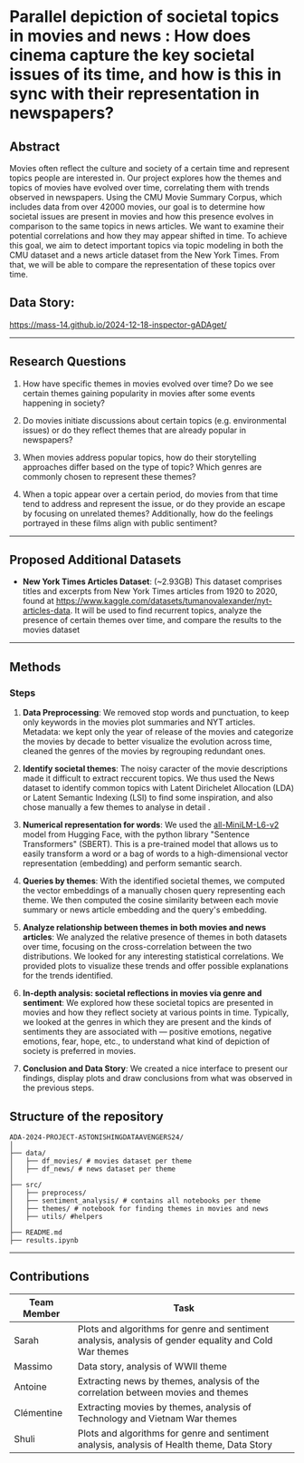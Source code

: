 # Parallel depiction of societal topics in movies and news : How does cinema capture the key societal issues of its time, and how is this in sync with their representation in newspapers?


## Abstract 
Movies often reflect the culture and society of a certain time and represent topics people are interested in. Our project explores how the themes and topics of movies have evolved over time, correlating them with trends observed in newspapers. Using the CMU Movie Summary Corpus, which includes data from over 42000 movies, our goal is to determine how societal issues are present in movies and how this presence evolves in comparison to the same topics in news articles. We want to examine their potential correlations and how they may appear shifted in time. To achieve this goal, we aim to detect important topics via topic modeling in both the CMU dataset and a news article dataset from the New York Times. From that, we will be able to compare the representation of these topics over time.

## Data Story:
https://mass-14.github.io/2024-12-18-inspector-gADAget/



---

## Research Questions  
1. How have specific themes in movies evolved over time? Do we see certain themes gaining popularity in movies after some events happening in society?

2. Do movies initiate discussions about certain topics (e.g. environmental issues) or do they reflect themes that are already popular in newspapers?

3. When movies address popular topics, how do their storytelling approaches differ based on the type of topic? Which genres are commonly chosen to represent these themes?

4. When a topic appear over a certain period, do movies from that time tend to address and represent the issue, or do they provide an escape by focusing on unrelated themes? Additionally, how do the feelings portrayed in these films align with public sentiment?


---

## Proposed Additional Datasets  
- **New York Times Articles Dataset**: (~2.93GB)
  This dataset comprises titles and excerpts from New York Times articles from 1920 to 2020, found at https://www.kaggle.com/datasets/tumanovalexander/nyt-articles-data. It will be used to find recurrent topics, analyze the presence of certain themes over time, and compare the results to the movies dataset
 

---

## Methods  

### Steps 
1. **Data Preprocessing**:
We removed stop words and punctuation, to keep only keywords in the movies plot summaries and NYT articles.
Metadata: we kept only the year of release of the movies and categorize the movies by decade to better visualize the evolution across time, cleaned the genres of the movies by regrouping redundant ones.

2. **Identify societal themes**:
The noisy caracter of the movie descriptions made it difficult to extract reccurent topics. We thus used the News dataset to identify common topics with Latent Dirichelet Allocation (LDA) or Latent Semantic Indexing (LSI) to find some inspiration, and also chose manually a few themes to analyse in detail .

3. **Numerical representation for words**:
We used the [all-MiniLM-L6-v2](https://huggingface.co/sentence-transformers/all-MiniLM-L6-v2) model from Hugging Face, with the python library "Sentence Transformers" (SBERT). This is a pre-trained model that allows us to easily transform a word or a bag of words to a high-dimensional vector representation (embedding) and perform semantic search.

4. **Queries by themes**:
With the identified societal themes, we computed the vector embeddings of a manually chosen query representing each theme. We then computed the cosine similarity between each movie summary or news article embedding and the query's embedding.

5. **Analyze relationship between themes in both movies and news articles**:
We analyzed the relative presence of themes in both datasets over time, focusing on the cross-correlation between the two distributions. We looked for any interesting statistical correlations. We provided plots to visualize these trends and offer possible explanations for the trends identified.

6. **In-depth analysis: societal reflections in movies via genre and sentiment**:
We explored how these societal topics are presented in movies and how they reflect society at various points in time. Typically, we looked at the genres in which they are present and the kinds of sentiments they are associated with — positive emotions, negative emotions, fear, hope, etc., to understand what kind of depiction of society is preferred in movies.

7. **Conclusion and Data Story**:
We created a nice interface to present our findings, display plots and draw conclusions from what was observed in the previous steps.

## Structure of the repository
```plaintext
ADA-2024-PROJECT-ASTONISHINGDATAAVENGERS24/
│
├── data/
│   ├── df_movies/ # movies dataset per theme
│   ├── df_news/ # news dataset per theme
│
├── src/
│   ├── preprocess/
│   ├── sentiment_analysis/ # contains all notebooks per theme
│   ├── themes/ # notebook for finding themes in movies and news
│   ├── utils/ #helpers 
│
├── README.md
├── results.ipynb
```

---
## Contributions
|  **Team Member**                    |  **Task**  |
|-------------------------------|----------------------|
| Sarah  | Plots and algorithms for genre and sentiment analysis, analysis of gender equality and Cold War themes|
| Massimo | Data story, analysis of WWII theme|
| Antoine  | Extracting news by themes, analysis of the correlation between movies and themes|
| Clémentine | Extracting movies by themes, analysis of Technology and Vietnam War themes|
| Shuli          | Plots and algorithms for genre and sentiment analysis, analysis of Health theme, Data Story |
